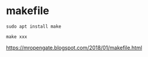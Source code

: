 # makefile
    sudo apt install make

    make xxx

https://mropengate.blogspot.com/2018/01/makefile.html




